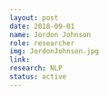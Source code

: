 ```yaml
---
layout: post
date: 2018-09-01
name: Jordon Johnson
role: researcher
img: JordonJohnson.jpg
link:
research: NLP
status: active
---
```

